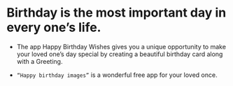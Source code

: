 # Birthday is the most important day in every one’s life.

- The app Happy Birthday Wishes gives you a unique opportunity to make your loved one’s day special by creating a beautiful birthday card along with a Greeting.

- `“Happy birthday images”` is a wonderful free app for your loved once.